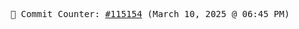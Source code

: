 <p align="center">
    <samp>
        📮 Commit Counter: <a href="https://github.com/Javascript-void0/Javascript-void0/commits/main">#115154</a> (March 10, 2025 @ 06:45 PM)
    </samp>
</p>